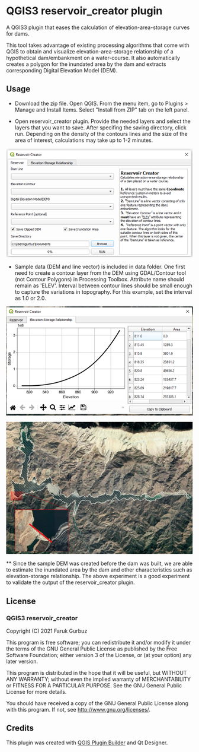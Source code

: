 QGIS3 reservoir_creator plugin
=================================

A QGIS3 plugin that eases the calculation of elevation-area-storage curves for dams.

This tool takes advantage of existing processing algorithms that come with QGIS to obtain and visualize elevation-area-storage relationship of a hypothetical dam/embankment on a water-course. It also automatically creates a polygon for the inundated area by the dam and extracts corresponding Digital Elevation Model (DEM). 

Usage
------
* Download the zip file. Open QGIS. From the menu item, go to Plugins > Manage and Install Items. Select "Install from ZIP" tab on the left panel.

* Open reservoir_creator plugin. Provide the needed layers and select the layers that you want to save. After specifing the saving directory, click run. Depending on the density of the contours lines and the size of the area of interest, calculations may take up to 1-2 minutes. 

![Main Dialog](/data/dialog.png "Reservoir Creator Dialog")

* Sample data (DEM and line vector) is included in data folder. One first need to create a contour layer from the DEM using GDAL/Contour tool (not Contour Polygons) in Processing Toolbox. Attribute name should remain as 'ELEV'. Interval between contour lines should be small enough to capture the variations in topography. For this example, set the interval as 1.0 or 2.0.      

![Plot](/data/result.png "Resulting Figure")



![Example](/data/ex.png "Inundated Area")

** Since the sample DEM was created before the dam was built, we are able to estimate the inundated area by the dam and other characteristics such as elevation-storage relationship. The above experiment is a good experiment to validate the output of the reservoir_creator plugin.   

License
--------
### QGIS3 reservoir_creator
Copyright (C) 2021 Faruk Gurbuz

This program is free software; you can redistribute it and/or modify it under the terms of the GNU General Public License as published by the Free Software Foundation; either version 3 of the License, or (at your option) any later version.   

This program is distributed in the hope that it will be useful, but WITHOUT ANY WARRANTY; without even the implied warranty of MERCHANTABILITY or FITNESS FOR A PARTICULAR PURPOSE.  See the GNU General Public License for more details.

You should have received a copy of the GNU General Public License along with this program.  If not, see <http://www.gnu.org/licenses/>.

Credits
--------
This plugin was created with [QGIS Plugin Builder](http://g-sherman.github.io/Qgis-Plugin-Builder/) and Qt Designer.